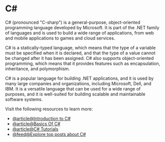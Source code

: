 # C#

C# (pronounced "C-sharp") is a general-purpose, object-oriented programming language developed by Microsoft. It is part of the .NET family of languages and is used to build a wide range of applications, from web and mobile applications to games and cloud services.

C# is a statically-typed language, which means that the type of a variable must be specified when it is declared, and that the type of a value cannot be changed after it has been assigned. C# also supports object-oriented programming, which means that it provides features such as encapsulation, inheritance, and polymorphism.

C# is a popular language for building .NET applications, and it is used by many large companies and organizations, including Microsoft, Dell, and IBM. It is a versatile language that can be used for a wide range of purposes, and it is well-suited for building scalable and maintainable software systems.

Visit the following resources to learn more:

- [@article@Introduction to C#](https://learn.microsoft.com/en-us/dotnet/csharp/tour-of-csharp/tutorials/)
- [@article@Basics Of C#](https://www.c-sharpcorner.com/UploadFile/e9fdcd/basics-of-C-Sharp/)
- [@article@C# Tutorials](https://dotnettutorials.net/course/csharp-dot-net-tutorials/)
- [@feed@Explore top posts about C#](https://app.daily.dev/tags/csharp?ref=roadmapsh)